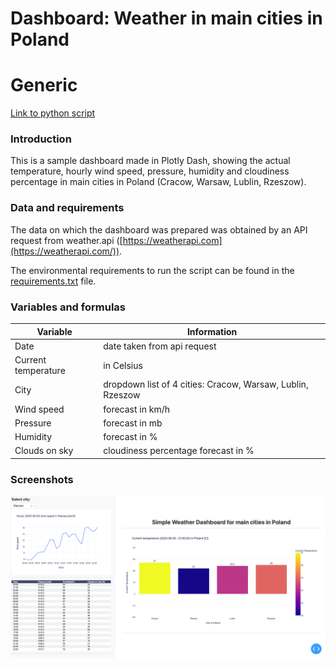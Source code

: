 # Dashboard: Weather in main cities in Poland

# Generic

[Link to python script](app.py)

### Introduction

This is a sample dashboard made in Plotly Dash, showing the actual temperature, hourly wind speed, pressure, humidity and cloudiness percentage in main cities in Poland (Cracow, Warsaw, Lublin, Rzeszow). 

### Data and requirements

The data on which the dashboard was prepared was obtained by an API request from weather.api ([https://weatherapi.com](https://weatherapi.com/)).

The environmental requirements to run the script can be found in the [requirements.txt](requirements.txt) file.

### Variables and formulas

| Variable | Information |
| --- | --- |
| Date | date taken from api request |
| Current temperature | in Celsius |
| City | dropdown list of 4 cities: Cracow, Warsaw, Lublin, Rzeszow |
| Wind speed | forecast in km/h |
| Pressure | forecast in mb |
| Humidity | forecast in % |
| Clouds on sky | cloudiness percentage forecast in % |

### Screenshots

![weather_dash.png](weather_dash.png)